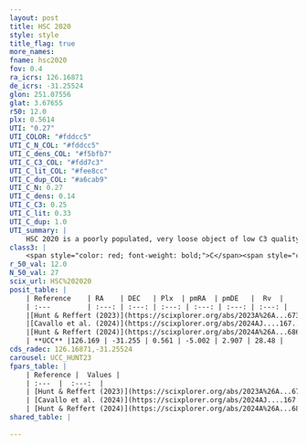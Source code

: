 ```yaml
---
layout: post
title: HSC 2020
style: style
title_flag: true
more_names: 
fname: hsc2020
fov: 0.4
ra_icrs: 126.16871
de_icrs: -31.25524
glon: 251.07556
glat: 3.67655
r50: 12.0
plx: 0.5614
UTI: "0.27"
UTI_COLOR: "#fddcc5"
UTI_C_N_COL: "#fddcc5"
UTI_C_dens_COL: "#f5bfb7"
UTI_C_C3_COL: "#fdd7c3"
UTI_C_lit_COL: "#fee8cc"
UTI_C_dup_COL: "#a6cab9"
UTI_C_N: 0.27
UTI_C_dens: 0.14
UTI_C_C3: 0.25
UTI_C_lit: 0.33
UTI_C_dup: 1.0
UTI_summary: |
    HSC 2020 is a poorly populated, very loose object of low C3 quality. It was recently reported in the literature.
class3: |
    <span style="color: red; font-weight: bold;">C</span><span style="color: red; font-weight: bold;">C</span>
r_50_val: 12.0
N_50_val: 27
scix_url: HSC%202020
posit_table: |
    | Reference    | RA    | DEC   | Plx  | pmRA  | pmDE   |  Rv  |
    | :---         | :---: | :---: | :---: | :---: | :---: | :---: |
    |[Hunt & Reffert (2023)](https://scixplorer.org/abs/2023A%26A...673A.114H) | 126.158 | -31.261 | 0.559 | -4.993 | 2.906 | 35.74 |
    |[Cavallo et al. (2024)](https://scixplorer.org/abs/2024AJ....167...12C) | 126.224 | -31.278 | 0.564 | -- | -- | -- |
    |[Hunt & Reffert (2024)](https://scixplorer.org/abs/2024A%26A...686A..42H) | 126.158 | -31.261 | 0.559 | -4.993 | 2.906 | 35.74 |
    | **UCC** |126.169 | -31.255 | 0.561 | -5.002 | 2.907 | 28.48 | 
cds_radec: 126.16871,-31.25524
carousel: UCC_HUNT23
fpars_table: |
    | Reference |  Values |
    | :---  |  :---:  |
    | [Hunt & Reffert (2023)](https://scixplorer.org/abs/2023A%26A...673A.114H) | `AV50=0.454, diffAV50=0.902, MOD50=11.14, logAge50=8.775` |
    | [Cavallo et al. (2024)](https://scixplorer.org/abs/2024AJ....167...12C) | `AV50=0.93, dMod50=11.16, logAge50=8.5, [Fe/H]50=0.0` |
    | [Hunt & Reffert (2024)](https://scixplorer.org/abs/2024A%26A...686A..42H) | `MassJ=61.0359` |
shared_table: |
    
---
```

